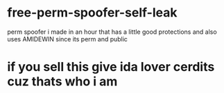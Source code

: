 # free-perm-spoofer-self-leak
perm spoofer i made in an hour that has a little good protections and also uses AMIDEWIN since its perm and public

# if you sell this give ida lover cerdits cuz thats who i am
